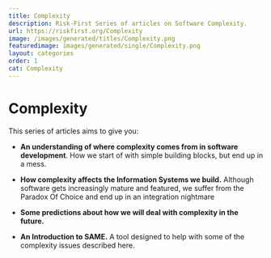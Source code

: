 ```yaml
---
title: Complexity
description: Risk-First Series of articles on Software Complexity.
url: https://riskfirst.org/Complexity
image: /images/generated/titles/Complexity.png
featuredimage: images/generated/single/Complexity.png
layout: categories
order: 1
cat: Complexity
---
```


# Complexity

This series of articles aims to give you:

- **An understanding of where complexity comes from in software development**.  How we start of with simple building blocks, but end up in a mess.

- **How complexity affects the Information Systems we build.** Although software gets increasingly mature and featured, we suffer from the Paradox Of Choice and end up in an integration nightmare

- **Some predictions about how we will deal with complexity in the future.**

- **An Introduction to SAME.** A tool designed to help with some of the complexity issues described here.
